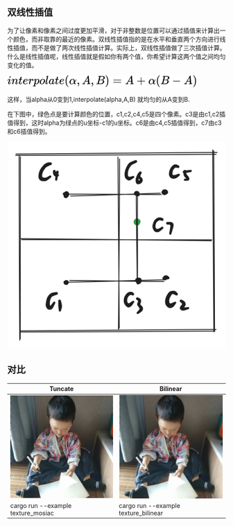 ## 双线性插值

为了让像素和像素之间过度更加平滑，对于非整数是位置可以通过插值来计算出一个颜色，而非取靠的最近的像素。双线性插值指的是在水平和垂直两个方向进行线性插值，而不是做了两次线性插值计算。实际上，双线性插值做了三次插值计算。
什么是线性插值呢，线性插值就是假如你有两个值，你希望计算这两个值之间均匀变化的值。
<!--
i\nterpolate(alpha,A,B)=A + alpha(B-A)
-->
![](./linear-interpolation.svg)

这样，当alpha从0变到1,interpolate(alpha,A,B) 就均匀的从A变到B.

在下图中，绿色点是要计算颜色的位置，c1,c2,c4,c5是四个像素。c3是由c1,c2插值得到，这时alpha为绿点的u坐标-c1的u坐标。c6是由c4,c5插值得到，c7由c3和c6插值得到。

![](./bilinear.svg)

## 对比

|Tuncate|Bilinear|
--|--
![](./mosaic.png)|![](./bilinear.png)
cargo run --example texture_mosiac|cargo run --example texture_bilinear
